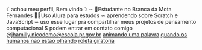    ☾achou meu perfil, Bem vindo☽
∽ 📍Estudante no Branca da Mota Fernandes
👩‍💻Uso Alura para estudos
∽ aprendendo sobre Scratch e JavaScript
∽ uso esse lugar pra compartilhar meus projetos de pensamento computacional
$ podem entrar em contato comigo @jhamilly.nicodemo@escola.pr.gov.br
[animando uma palavra](https://editor.p5js.org/jhamilly.nicodemo/full/YyjQo5gsr?authuser=0)
[quando os humanos nao estao olhando](http://scratch.mit.edu/projects/editor/?authuser=0)
[roleta giratoria](https://scratch.mit.edu/projects/819728013?authuser=0)
